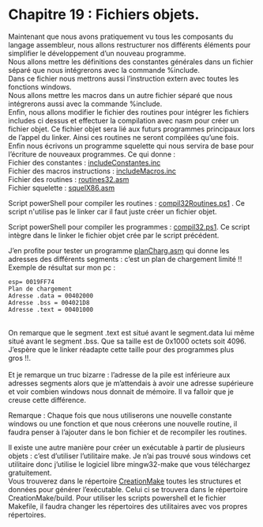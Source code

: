 # Chapitre 19 : Fichiers objets.

Maintenant que nous avons pratiquement vu tous les composants du langage assembleur, nous allons restructurer nos différents éléments pour simplifier le développement d’un nouveau programme.<br>
Nous allons mettre les définitions des constantes générales dans un fichier séparé que nous intégrerons avec la commande %include.<br>
Dans ce fichier nous mettrons aussi l’instruction extern avec toutes les fonctions windows.<br>
Nous allons mettre les macros dans un autre fichier séparé que nous intégrerons aussi avec la commande %include.<br>
Enfin, nous allons modifier le fichier des routines pour intégrer les fichiers includes ci dessus et effectuer la compilation avec nasm pour créer un fichier objet. Ce fichier objet sera lié aux futurs programmes principaux lors de l’appel du linker. Ainsi ces routines ne seront compilées qu’une fois.
Enfin nous écrivons un programme squelette qui nous servira de base pour l’écriture de nouveaux programmes. Ce qui donne :<br>
Fichier des constantes : [includeConstantes.inc](https://github.com/vincentARM/AssemblyX86Windows32/blob/main/Chapitre019/includeConstantes.inc) <br>
Fichier des macros instructions : [includeMacros.inc](https://github.com/vincentARM/AssemblyX86Windows32/blob/main/Chapitre019/includeMacros.inc) <br>
Fichier des routines : [routines32.asm](https://github.com/vincentARM/AssemblyX86Windows32/blob/main/Chapitre019/routines32.asm) <br>
Fichier squelette : [squelX86.asm](https://github.com/vincentARM/AssemblyX86Windows32/blob/main/Chapitre019/squelX86.asm)<br>

Script powerShell pour compiler les routines : [compil32Routines.ps1](https://github.com/vincentARM/AssemblyX86Windows32/blob/main/Chapitre019/compil32Routines.ps1)  . Ce script n'utilise pas le linker car il faut juste créer un fichier objet.<br>

Script powerShell pour compiler les programmes : [compil32.ps1](https://github.com/vincentARM/AssemblyX86Windows32/blob/main/Chapitre019/compil32.ps1). Ce script intègre dans le linker le fichier objet crée par le script précédent.<br>

J’en profite pour tester un programme [planCharg.asm](https://github.com/vincentARM/AssemblyX86Windows32/blob/main/Chapitre019/planCharg.asm) qui donne les adresses des différents segments : c’est un plan de chargement limité !! <br>
Exemple de résultat sur mon pc : <br>
```
esp= 0019FF74
Plan de chargement
Adresse .data = 00402000
Adresse .bss = 004021D8
Adresse .text = 00401000
```
<br>
On remarque que le segment .text est situé avant le segment.data lui même situé avant le segment .bss. Que sa taille est de 0x1000 octets soit 4096. J’espère que le linker réadapte cette taille pour des programmes plus gros !!.<br>
<br>
Et je remarque un truc bizarre : l’adresse de la pile est inférieure aux adresses segments alors que je m’attendais à avoir une adresse supérieure et voir combien windows nous donnait de mémoire. Il va falloir que je creuse cette différence.<br>

Remarque : Chaque fois que nous utiliserons une nouvelle constante windows ou une fonction et que nous créerons une nouvelle routine, il faudra penser à l’ajouter dans le bon fichier et de recompiler les routines. <br>

Il existe une autre manière pour créer un exécutable à partir de plusieurs objets : c’est d’utiliser l’utilitaire make. Je n’ai pas trouvé sous windows cet utilitaire donc j’utilise le logiciel libre mingw32-make que vous téléchargez gratuitement.<br>
Vous trouverez dans le répertoire [CreationMake](https://github.com/vincentARM/AssemblyX86Windows32/tree/main/Chapitre019/CreationMake) toutes les structures et données pour générer l’exécutable. Celui ci se trouvera dans le répertoire  CreationMake/build. Pour utiliser les scripts powershell et le fichier Makefile, il faudra changer les répertoires des utilitaires avec vos propres répertoires.<br>
